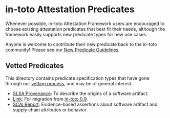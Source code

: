 # in-toto Attestation Predicates

Whenever possible, in-toto Attestation Framework users are encouraged
to choose existing attestation predicates that best fit their needs,
although the framework easily supports new predicate types for new use cases.

Anyone is welcome to contribute their new predicate back to the in-toto
community! Please see our [New Predicate Guidelines].

## Vetted Predicates
This directory contains predicate specification types that have gone through
our [vetting process], and may be of general interest:

-   [SLSA Provenance]: To describe the origins of a software artifact.
-   [Link]: For migration from [in-toto 0.9].
-   [SCAI Report]: Evidence-based assertions about software artifact and
    supply chain attributes or behavior.

[Link]: link.md
[New Predicate Guidelines]: ../../docs/new_predicate_guidelines.md
[SCAI Report]: scai.md
[SLSA Provenance]: https://slsa.dev/provenance
[in-toto 0.9]: https://github.com/in-toto/docs/blob/master/in-toto-spec.md#44-file-formats-namekeyid-prefixlink
[vetting process]: ../../docs/new_predicate_guidelines.md#vetting-process